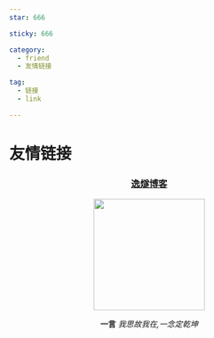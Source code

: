 ```yaml
---
star: 666

sticky: 666

category: 
  - friend
  - 友情链接

tag:
  - 链接
  - link

---
```


# 友情链接

<div align="center">

### [逸燧博客](https://escaped.icu)

<img src="/1.png" height="200px" width="200px" />

<br>

**一言** *我思故我在,一念定乾坤*


</div>